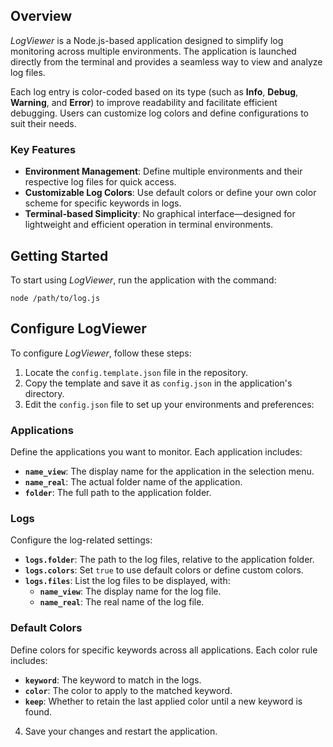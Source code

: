 ## Overview

*LogViewer* is a Node.js-based application designed to simplify log monitoring across multiple environments. The application is launched directly from the terminal and provides a seamless way to view and analyze log files. 

Each log entry is color-coded based on its type (such as **Info**, **Debug**, **Warning**, and **Error**) to improve readability and facilitate efficient debugging. Users can customize log colors and define configurations to suit their needs.

### Key Features
- **Environment Management**: Define multiple environments and their respective log files for quick access.
- **Customizable Log Colors**: Use default colors or define your own color scheme for specific keywords in logs.
- **Terminal-based Simplicity**: No graphical interface—designed for lightweight and efficient operation in terminal environments.

## Getting Started
To start using *LogViewer*, run the application with the command:
```
node /path/to/log.js
```

## Configure LogViewer


To configure *LogViewer*, follow these steps:

1. Locate the `config.template.json` file in the repository.
2. Copy the template and save it as `config.json` in the application's directory.
3. Edit the `config.json` file to set up your environments and preferences:

### Applications
Define the applications you want to monitor. Each application includes:
- **`name_view`**: The display name for the application in the selection menu.
- **`name_real`**: The actual folder name of the application.
- **`folder`**: The full path to the application folder.

### Logs
Configure the log-related settings:
- **`logs.folder`**: The path to the log files, relative to the application folder.
- **`logs.colors`**: Set `true` to use default colors or define custom colors.
- **`logs.files`**: List the log files to be displayed, with:
  - **`name_view`**: The display name for the log file.
  - **`name_real`**: The real name of the log file.

### Default Colors
Define colors for specific keywords across all applications. Each color rule includes:
- **`keyword`**: The keyword to match in the logs.
- **`color`**: The color to apply to the matched keyword.
- **`keep`**: Whether to retain the last applied color until a new keyword is found.

4. Save your changes and restart the application.